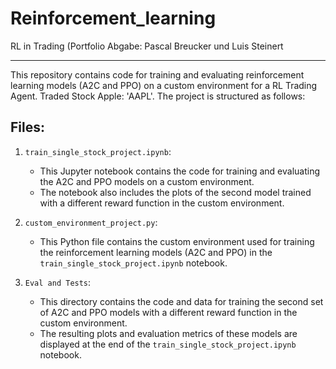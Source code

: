 # Reinforcement_learning
RL in Trading (Portfolio Abgabe: Pascal Breucker und Luis Steinert

--- 

This repository contains code for training and evaluating reinforcement learning models (A2C and PPO) on a custom environment for a RL Trading Agent. Traded Stock Apple: 'AAPL'. The project is structured as follows:

## Files:

1. `train_single_stock_project.ipynb`: 
   - This Jupyter notebook contains the code for training and evaluating the A2C and PPO models on a custom environment.
   - The notebook also includes the plots of the second model trained with a different reward function in the custom environment.

2. `custom_environment_project.py`:
   - This Python file contains the custom environment used for training the reinforcement learning models (A2C and PPO) in the `train_single_stock_project.ipynb` notebook.

3. `Eval and Tests`:
   - This directory contains the code and data for training the second set of A2C and PPO models with a different reward function in the custom environment.
   - The resulting plots and evaluation metrics of these models are displayed at the end of the `train_single_stock_project.ipynb` notebook.